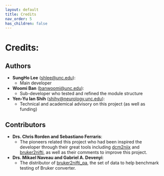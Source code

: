 ```yaml
---
layout: default
title: Credits
nav_order: 5
has_children: false
---
```


# Credits:
## Authors
- **SungHo Lee** (shlee@unc.edu): 
    - Main developer
- **Woomi Ban** (banwoomi@unc.edu): 
    - Sub-developer who tested and refined the module structure
- **Yen-Yu Ian Shih** (shihy@neurology.unc.edu): 
    - Technical and academical advisory on this project (as well as funding)

## Contributors
- **Drs. Chris Rorden and Sebastiano Ferraris**: 
    - The pioneers related this project who had been inspired the developer
 through their great tools including [dcm2niix](https://github.com/rordenlab/dcm2niix) and 
 [bruker2nifti](https://github.com/SebastianoF/bruker2nifti), as well as their comments to improve this project. 
- **Drs. Mikael Naveau and Gabriel A. Devenyi**: 
    - The distributor of [bruker2nifti_qa](https://gitlab.com/naveau/bruker2nifti_qa), the set of data 
to help benchmark testing of Bruker converter.